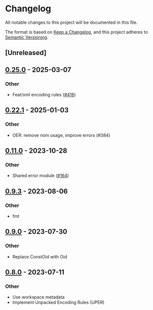 # Changelog
All notable changes to this project will be documented in this file.

The format is based on [Keep a Changelog](https://keepachangelog.com/en/1.0.0/),
and this project adheres to [Semantic Versioning](https://semver.org/spec/v2.0.0.html).

## [Unreleased]

## [0.25.0](https://github.com/librasn/rasn/compare/rasn-mib-v0.24.0...rasn-mib-v0.25.0) - 2025-03-07

### Other

- Feat/xml encoding rules ([#416](https://github.com/librasn/rasn/pull/416))

## [0.22.1](https://github.com/librasn/rasn/compare/rasn-mib-v0.22.0...rasn-mib-v0.22.1) - 2025-01-03

### Other

- OER: remove nom usage, improve errors (#384)

## [0.11.0](https://github.com/XAMPPRocky/rasn/compare/rasn-mib-v0.10.6...rasn-mib-v0.11.0) - 2023-10-28

### Other
- Shared error module ([#164](https://github.com/XAMPPRocky/rasn/pull/164))

## [0.9.3](https://github.com/XAMPPRocky/rasn/compare/rasn-mib-v0.9.2...rasn-mib-v0.9.3) - 2023-08-06

### Other
- fmt

## [0.9.0](https://github.com/XAMPPRocky/rasn/compare/rasn-mib-v0.8.2...rasn-mib-v0.9.0) - 2023-07-30

### Other
- Replace ConstOid with Oid

## [0.8.0](https://github.com/XAMPPRocky/rasn/compare/rasn-mib-v0.7.0...rasn-mib-v0.8.0) - 2023-07-11

### Other
- Use workspace metadata
- Implement Unpacked Encoding Rules (UPER)
